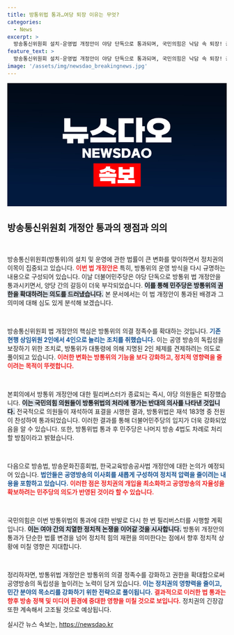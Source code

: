 ```yaml
---
title: 방통위법 통과…여당 퇴장 이유는 무엇?
categories:
  - News
excerpt: >
  방송통신위원회 설치·운영법 개정안이 야당 단독으로 통과되며, 국민의힘은 낙담 속 퇴장! 공영방송의 정치적 영향력 축소를 노리는 민주당의 향후 행보는? 당신은 이 변화에 준비되어 있나요? 클릭하세요!
feature_text: >
  방송통신위원회 설치·운영법 개정안이 야당 단독으로 통과되며, 국민의힘은 낙담 속 퇴장! 공영방송의 정치적 영향력 축소를 노리는 민주당의 향후 행보는? 당신은 이 변화에 준비되어 있나요? 클릭하세요!
image: '/assets/img/newsdao_breakingnews.jpg'
---
```


<p><img src="/assets/img/newsdao_breakingnews.jpg" alt="koreaapp 속보" /></p>

<h2 data-ke-size="size26">방송통신위원회 개정안 통과의 쟁점과 의의</h2>

<p data-ke-size="size16">&nbsp;</p>

<p>방송통신위원회(방통위)의 설치 및 운영에 관한 법률이 큰 변화를 맞이하면서 정치권의 이목이 집중되고 있습니다. <b><span style="color: #ee2323;">이번 법 개정안은</span></b> 특히, 방통위의 운영 방식을 다시 규명하는 내용으로 구성되어 있습니다. 이날 더불어민주당은 야당 단독으로 방통위 법 개정안을 통과시키면서, 양당 간의 갈등이 더욱 부각되었습니다. <b><span style="background-color: #21538527;">이를 통해 민주당은 방통위의 권한을 확대하려는 의도를 드러냈습니다.</span></b> 본 문서에서는 이 법 개정안이 통과된 배경과 그 의미에 대해 심도 있게 분석해 보겠습니다.</p>

<p data-ke-size="size16">&nbsp;</p>

<p>방송통신위원회 법 개정안의 핵심은 방통위의 의결 정족수를 확대하는 것입니다. <b><span style="color: #1a5490;">기존 현행 상임위원 2인에서 4인으로 늘리는 조치를 취했습니다.</span></b> 이는 공영 방송의 독립성을 보장하기 위한 조치로, 방통위가 대통령에 의해 지명된 2인 체제를 견제하려는 의도로 풀이되고 있습니다. <b><span style="color: #ee2323;">이러한 변화는 방통위의 기능을 보다 강화하고, 정치적 영향력을 줄이려는 목적이 뚜렷합니다.</span></b></p>

<p data-ke-size="size16">&nbsp;</p>

<p>본회의에서 방통위 개정안에 대한 필리버스터가 종료되는 즉시, 야당 의원들은 퇴장했습니다. <b><span style="background-color: #21538527;">이는 국민의힘 의원들이 방통위법의 처리에 평가는 반대의 의사를 나타낸 것입니다.</span></b> 전국적으로 의원들이 재석하여 표결을 시행한 결과, 방통위법은 재석 183명 중 전원이 찬성하여 통과되었습니다. 이러한 결과를 통해 더불어민주당의 입지가 더욱 강화되었음을 알 수 있습니다. 또한, 방통위법 통과 후 민주당은 나머지 방송 4법도 차례로 처리할 방침이라고 밝혔습니다.</p>

<p data-ke-size="size16">&nbsp;</p>

<p>다음으로 방송법, 방송문화진흥회법, 한국교육방송공사법 개정안에 대한 논의가 예정되어 있습니다. <b><span style="color: #1a5490;">법안들은 공영방송의 이사회를 새롭게 구성하여 정치적 압력을 줄이려는 내용을 포함하고 있습니다.</span></b> <b><span style="color: #ee2323;">이러한 점은 정치권의 개입을 최소화하고 공영방송의 자율성을 확보하려는 민주당의 의도가 반영된 것이라 할 수 있습니다.</span></b></p>

<p data-ke-size="size16">&nbsp;</p>

<p>국민의힘은 이번 방통위법의 통과에 대한 반발로 다시 한 번 필리버스터를 시행할 계획입니다. <b><span style="background-color: #21538527;">이는 여야 간의 치열한 정치적 논쟁을 이어갈 것을 시사합니다.</span></b> 방통위 개정안의 통과가 단순한 법률 변경을 넘어 정치적 힘의 재편을 의미한다는 점에서 향후 정치적 상황에 미칠 영향은 지대합니다.</p>

<p data-ke-size="size16">&nbsp;</p>

<p>정리하자면, 방통위법 개정안은 방통위의 의결 정족수를 강화하고 권한을 확대함으로써 공영방송의 독립성을 높이려는 노력이 담겨 있습니다. <b><span style="color: #1a5490;">이는 정치권의 영향력을 줄이고, 민간 분야의 목소리를 강화하기 위한 전략으로 풀이됩니다.</span></b> <b><span style="color: #ee2323;">결과적으로 이러한 법 통과는 향후 방송 정책 및 미디어 환경에 중대한 영향을 미칠 것으로 보입니다.</span></b> 정치권의 긴장감 또한 계속해서 고조될 것으로 예상됩니다.</p>
실시간 뉴스 속보는, <a href="https://newsdao.kr" rel="dofollow">https://newsdao.kr</a>


